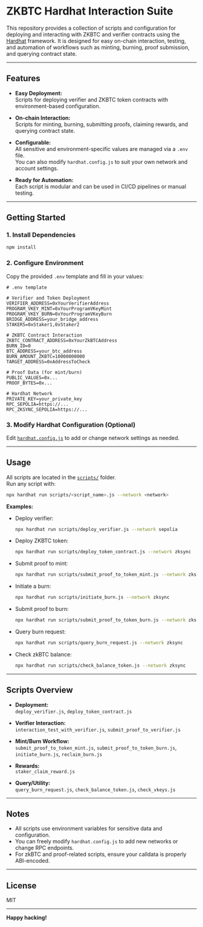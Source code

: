 # ZKBTC Hardhat Interaction Suite

This repository provides a collection of scripts and configuration for deploying and interacting with ZKBTC and verifier contracts using the [Hardhat](https://hardhat.org/) framework. It is designed for easy on-chain interaction, testing, and automation of workflows such as minting, burning, proof submission, and querying contract state.

---

## Features

- **Easy Deployment:**  
  Scripts for deploying verifier and ZKBTC token contracts with environment-based configuration.

- **On-chain Interaction:**  
  Scripts for minting, burning, submitting proofs, claiming rewards, and querying contract state.

- **Configurable:**  
  All sensitive and environment-specific values are managed via a `.env` file.  
  You can also modify `hardhat.config.js` to suit your own network and account settings.

- **Ready for Automation:**  
  Each script is modular and can be used in CI/CD pipelines or manual testing.

---

## Getting Started

### 1. **Install Dependencies**

```bash
npm install
```

### 2. **Configure Environment**

Copy the provided `.env` template and fill in your values:

```env
# .env template

# Verifier and Token Deployment
VERIFIER_ADDRESS=0xYourVerifierAddress
PROGRAM_VKEY_MINT=0xYourProgramVKeyMint
PROGRAM_VKEY_BURN=0xYourProgramVKeyBurn
BRIDGE_ADDRESS=your_bridge_address
STAKERS=0xStaker1,0xStaker2

# ZKBTC Contract Interaction
ZKBTC_CONTRACT_ADDRESS=0xYourZkBTCAddress
BURN_ID=0
BTC_ADDRESS=your_btc_address
BURN_AMOUNT_ZKBTC=10000000000
TARGET_ADDRESS=0xAddressToCheck

# Proof Data (for mint/burn)
PUBLIC_VALUES=0x...
PROOF_BYTES=0x...

# Hardhat Network
PRIVATE_KEY=your_private_key
RPC_SEPOLIA=https://...
RPC_ZKSYNC_SEPOLIA=https://...
```

### 3. **Modify Hardhat Configuration (Optional)**

Edit [`hardhat.config.js`](hardhat.config.js) to add or change network settings as needed.

---

## Usage

All scripts are located in the [`scripts/`](scripts) folder.  
Run any script with:

```bash
npx hardhat run scripts/<script_name>.js --network <network>
```

**Examples:**

- Deploy verifier:  
  ```bash
  npx hardhat run scripts/deploy_verifier.js --network sepolia
  ```

- Deploy ZKBTC token:  
  ```bash
  npx hardhat run scripts/deploy_token_contract.js --network zksync
  ```

- Submit proof to mint:  
  ```bash
  npx hardhat run scripts/submit_proof_to_token_mint.js --network zksync
  ```

- Initiate a burn:  
  ```bash
  npx hardhat run scripts/initiate_burn.js --network zksync
  ```

- Submit proof to burn:  
  ```bash
  npx hardhat run scripts/submit_proof_to_token_burn.js --network zksync
  ```

- Query burn request:  
  ```bash
  npx hardhat run scripts/query_burn_request.js --network zksync
  ```

- Check zkBTC balance:  
  ```bash
  npx hardhat run scripts/check_balance_token.js --network zksync
  ```

---

## Scripts Overview

- **Deployment:**  
  `deploy_verifier.js`, `deploy_token_contract.js`

- **Verifier Interaction:**  
  `interaction_test_with_verifier.js`, `submit_proof_to_verifier.js`

- **Mint/Burn Workflow:**  
  `submit_proof_to_token_mint.js`, `submit_proof_to_token_burn.js`, `initiate_burn.js`, `reclaim_burn.js`

- **Rewards:**  
  `staker_claim_reward.js`

- **Query/Utility:**  
  `query_burn_request.js`, `check_balance_token.js`, `check_vkeys.js`

---

## Notes

- All scripts use environment variables for sensitive data and configuration.
- You can freely modify `hardhat.config.js` to add new networks or change RPC endpoints.
- For zkBTC and proof-related scripts, ensure your calldata is properly ABI-encoded.

---

## License

MIT

---

**Happy hacking!**